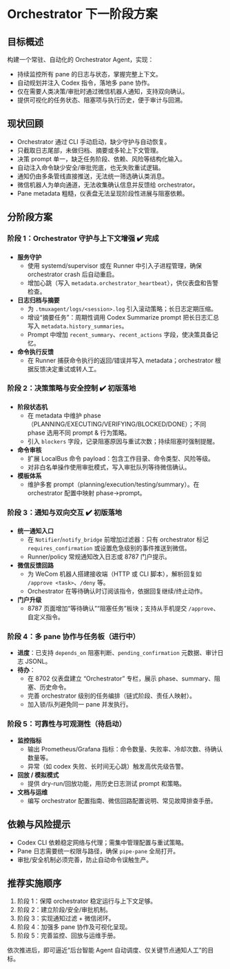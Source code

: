 # Orchestrator 下一阶段方案

## 目标概述

构建一个常驻、自动化的 Orchestrator Agent，实现：
- 持续监控所有 pane 的日志与状态，掌握完整上下文。
- 自动规划并注入 Codex 指令，落地多 pane 协作。
- 仅在需要人类决策/审批时通过微信机器人通知，支持双向确认。
- 提供可视化的任务状态、阻塞项与执行历史，便于审计与回溯。

## 现状回顾

- Orchestrator 通过 CLI 手动启动，缺少守护与自动恢复。
- 只截取日志尾部，未做归档、摘要或多轮上下文管理。
- 决策 prompt 单一，缺乏任务阶段、依赖、风险等结构化输入。
- 自动注入命令缺少安全/审批兜底，也无失败重试逻辑。
- 通知仍由多条管线直接推送，无法统一筛选确认类消息。
- 微信机器人为单向通道，无法收集确认信息并反馈给 orchestrator。
- Pane metadata 粗糙，仪表盘无法呈现阶段性进展与阻塞依赖。

## 分阶段方案

### 阶段 1：Orchestrator 守护与上下文增强 ✔️ 完成
- **服务守护**
  - 使用 systemd/supervisor 或在 Runner 中引入子进程管理，确保 orchestrator crash 后自动重启。
  - 增加心跳（写入 `metadata.orchestrator_heartbeat`），供仪表盘和告警检查。
- **日志归档与摘要**
  - 为 `.tmuxagent/logs/<session>.log` 引入滚动策略；长日志定期压缩。
  - 增设“摘要任务”：周期性调用 Codex Summarize prompt 把长日志汇总写入 `metadata.history_summaries`。
  - Prompt 中增加 `recent_summary`、`recent_actions` 字段，使决策具备记忆。
- **命令执行反馈**
  - 在 Runner 捕获命令执行的返回/错误并写入 metadata；orchestrator 根据反馈决定重试或转人工。

### 阶段 2：决策策略与安全控制 ✔️ 初版落地
- **阶段状态机**
  - 在 metadata 中维护 phase（PLANNING/EXECUTING/VERIFYING/BLOCKED/DONE）；不同 phase 选用不同 prompt & 行为策略。
  - 引入 `blockers` 字段，记录阻塞原因与重试次数；持续阻塞时强制提醒。
- **命令审核**
  - 扩展 LocalBus 命令 payload：包含工作目录、命令类型、风险等级。
  - 对非白名单操作使用审批模式，写入审批队列等待微信确认。
- **模板体系**
  - 维护多套 prompt（planning/execution/testing/summary）。在 orchestrator 配置中映射 phase→prompt。

### 阶段 3：通知与双向交互 ✔️ 初版落地
- **统一通知入口**
  - 在 `Notifier`/`notify_bridge` 前增加过滤器：只有 orchestrator 标记 `requires_confirmation` 或设置危急级别的事件推送到微信。
  - Runner/policy 常规通知改入日志或 8787 门户提示。
- **微信反馈回路**
  - 为 WeCom 机器人搭建接收端（HTTP 或 CLI 脚本），解析回复如 `/approve <task>`、`/deny` 等。
  - Orchestrator 在等待确认时订阅该指令，依据回复继续/终止动作。
- **门户升级**
  - 8787 页面增加“等待确认”“阻塞任务”板块；支持从手机提交 `/approve`、自定义指令。

### 阶段 4：多 pane 协作与任务板（进行中）
- **进度**：已支持 `depends_on` 阻塞判断、`pending_confirmation` 元数据、审计日志 JSONL。
- **待办**：
  - 在 8702 仪表盘建立 “Orchestrator” 专栏，展示 phase、summary、阻塞、历史命令。
  - 完善 orchestrator 级别的任务编排（链式阶段、责任人映射）。
  - 加入锁/队列避免同一 pane 并发执行。

### 阶段 5：可靠性与可观测性（待启动）
- **监控指标**
  - 输出 Prometheus/Grafana 指标：命令数量、失败率、冷却次数、待确认数量等。
  - 异常（如 codex 失败、长时间无心跳）触发高优先级告警。
- **回放 / 模拟模式**
  - 提供 dry-run/回放功能，用历史日志测试 prompt 和策略。
- **文档与运维**
  - 编写 orchestrator 配置指南、微信回路配置说明、常见故障排查手册。

## 依赖与风险提示
- Codex CLI 依赖稳定网络与代理；需集中管理配置与重试策略。
- Pane 日志需要统一权限与路径，确保 `pipe-pane` 全局打开。
- 审批/安全机制必须完善，防止自动命令误触生产。

## 推荐实施顺序
1. 阶段 1：保障 orchestrator 稳定运行与上下文足够。
2. 阶段 2：建立阶段/安全/审批机制。
3. 阶段 3：实现通知过滤 + 微信闭环。
4. 阶段 4：加强多 pane 协作及可视化呈现。
5. 阶段 5：完善监控、回放与运维手册。

依次推进后，即可逼近“后台智能 Agent 自动调度、仅关键节点通知人工”的目标。
